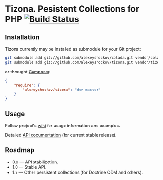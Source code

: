 # Tizona. Pesistent Collections for PHP [![Build Status](https://secure.travis-ci.org/alexeyshockov/colada.png)](http://travis-ci.org/alexeyshockov/tizona)

## Installation

Tizona currently may be installed as submodule for your Git project:

``` bash
git submodule add git://github.com/alexeyshockov/colada.git vendor/colada
git submodule add git://github.com/alexeyshockov/tizona.git vendor/tizona
```

or throught [Composer](https://github.com/composer/composer):

``` json
{
    "require": {
        "alexeyshockov/tizona": "dev-master"
    }
}
```

## Usage

Follow project's [wiki](https://github.com/alexeyshockov/tizona/wiki) for usage information and examples.

Detailed [API documentation](http://alexeyshockov.github.com/tizona/api/) (for current stable release).

## Roadmap

* 0.x — API stabilization.
* 1.0 — Stable API.
* 1.x — Other persistent collections (for Doctrine ODM and others).
